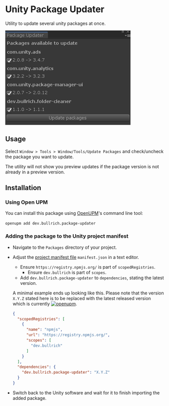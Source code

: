 # Unity Package Updater

Utility to update several unity packages at once.

![preview](.github/preview.png)

## Usage

Select `Window > Tools > Window/Tools/Update Packages` and check/uncheck the package you want to update.

The utility will not show you preview updates if the package version is not already in a preview version.

## Installation

### Using Open UPM

You can install this package using [OpenUPM](https://openupm.com/)'s command line tool:

`openupm add dev.bullrich.package-updater`

### Adding the package to the Unity project manifest

* Navigate to the `Packages` directory of your project.
* Adjust the [project manifest file][Project-Manifest] `manifest.json` in a text editor.
  * Ensure `https://registry.npmjs.org/` is part of `scopedRegistries`.
    * Ensure `dev.bullrich` is part of `scopes`.
  * Add `dev.bullrich.package-updater` to `dependencies`, stating the latest version.

  A minimal example ends up looking like this. 
  Please note that the version `X.Y.Z` stated here is to be replaced with the latest released version which is currently 
  [![openupm](https://img.shields.io/npm/v/dev.bullrich.package-updater?label=openupm&registry_uri=https://package.openupm.com)][OpenUPM].
  ```json
  {
    "scopedRegistries": [
      {
        "name": "npmjs",
        "url": "https://registry.npmjs.org/",
        "scopes": [
          "dev.bullrich"
        ]
      }
    ],
    "dependencies": {
      "dev.bullrich.package-updater": "X.Y.Z"
    }
  }
  ```
* Switch back to the Unity software and wait for it to finish importing the added package.

[Project-Manifest]: https://docs.unity3d.com/Manual/upm-manifestPrj.html
[OpenUPM]: https://openupm.com/packages/dev.bullrich.package-updater/
[Enable-Tests]: https://docs.unity3d.com/Manual/cus-tests.html